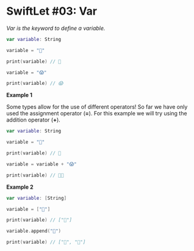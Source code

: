 # SwiftLet #03: Var
_Var is the keyword to define a variable._

```swift
var variable: String

variable = "👋"

print(variable) // 👋

variable = "😱"

print(variable) // 😱
```

**Example 1**

Some types allow for the use of different operators! So far we have only used the assignment operator (**=**). For this example we will try using the addition operator (**+**). 

```swift
var variable: String

variable = "👋"

print(variable) // 👋

variable = variable + "😱"

print(variable) // 👋😱
```

**Example 2**

```swift
var variable: [String]

variable = ["👋"]

print(variable) // ["👋"]

variable.append("🤪")

print(variable) // ["👋", "🤪"]
```